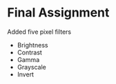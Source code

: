 # Final Assignment

Added five pixel filters

   * Brightness
   * Contrast
   * Gamma
   * Grayscale
   * Invert


